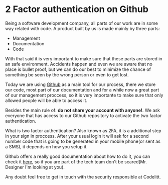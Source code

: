 # 2 Factor authentication on Github

Being a software development company, all parts of our work are in some way related with code. A product built by us is made mainly by three parts:

 - Management
 - Documentation
 - Code

With that said it is very important to make sure that these parts are stored in an safe environment. Accidents happen and even we are aware that no place is bullet proof, but we can do our best to minimize the chance of something be seen by the wrong person or even to get lost.

Today we are using [Github](https://github.com) as a main tool for our process, there we store our code, most part of our documentation and for a while now a great part of our management proccess, so it is very importante to make sure that only allowed people will be able to access it.

Besides the main rule of: **do not share your account with anyone!**. We ask everyone that has access to our Github repository to activate the two factor authentication.

What is two factor authentication? Also known as 2FA, it is a additional step in your sign in proccess. After your usual login it will ask for a second number code that is going to be generated in your mobile phone(or sent as a SMS), it depends on how you setup it.

Github offers a really good documentation about how to do it, you can check it [here](https://help.github.com/articles/configuring-two-factor-authentication-via-a-totp-mobile-app/), so if you are part of the tech team don't be scared(Mr. Designer I'm looking at you).

Any doubt feel free to get in touch with the security responsible at Codelitt.
